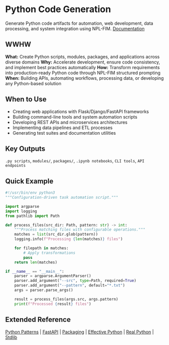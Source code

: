 # Python Code Generation
Generate Python code artifacts for automation, web development, data processing, and system integration using NPL-FIM.
[Documentation](https://docs.python.org/3/)

## WWHW
**What:** Create Python scripts, modules, packages, and applications across diverse domains
**Why:** Accelerate development, ensure code consistency, and implement best practices automatically
**How:** Transform requirements into production-ready Python code through NPL-FIM structured prompting
**When:** Building APIs, automating workflows, processing data, or developing any Python-based solution

## When to Use
- Creating web applications with Flask/Django/FastAPI frameworks
- Building command-line tools and system automation scripts
- Developing REST APIs and microservices architectures
- Implementing data pipelines and ETL processes
- Generating test suites and documentation utilities

## Key Outputs
`.py scripts`, `modules/`, `packages/`, `.ipynb notebooks`, `CLI tools`, `API endpoints`

## Quick Example
```python
#!/usr/bin/env python3
"""Configuration-driven task automation script."""

import argparse
import logging
from pathlib import Path

def process_files(src_dir: Path, pattern: str) -> int:
    """Process matching files with configurable operations."""
    matches = list(src_dir.glob(pattern))
    logging.info(f"Processing {len(matches)} files")

    for filepath in matches:
        # Apply transformations
        pass
    return len(matches)

if __name__ == "__main__":
    parser = argparse.ArgumentParser()
    parser.add_argument("--src", type=Path, required=True)
    parser.add_argument("--pattern", default="*.txt")
    args = parser.parse_args()

    result = process_files(args.src, args.pattern)
    print(f"Processed {result} files")
```

## Extended Reference
[Python Patterns](https://python-patterns.guide/) | [FastAPI](https://fastapi.tiangolo.com/) | [Packaging](https://packaging.python.org/) | [Effective Python](https://effectivepython.com/) | [Real Python](https://realpython.com/) | [Stdlib](https://docs.python.org/3/library/)